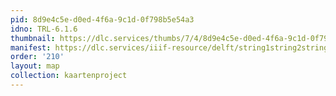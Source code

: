 ```yaml
---
pid: 8d9e4c5e-d0ed-4f6a-9c1d-0f798b5e54a3
idno: TRL-6.1.6
thumbnail: https://dlc.services/thumbs/7/4/8d9e4c5e-d0ed-4f6a-9c1d-0f798b5e54a3/full/400,339/0/default.jpg
manifest: https://dlc.services/iiif-resource/delft/string1string2string3/kaartenproject-2007/TRL-6.1.6
order: '210'
layout: map
collection: kaartenproject
---
```

